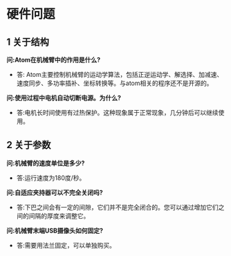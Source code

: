 
# 硬件问题

## 1 关于结构

**问:Atom在机械臂中的作用是什么?**

- 答: Atom主要控制机械臂的运动学算法，包括正逆运动学、解选择、加减速、速度同步、多功率插补、坐标转换等。与atom相关的程序还不是开源的。

**问:使用过程中电机自动切断电源。为什么?**

- 答:电机长时间使用有过热保护。这种现象属于正常现象，几分钟后可以继续使用。

## 2 关于参数

**问:机械臂的速度单位是多少?**

- 答:运行速度为180度/秒。

**问:自适应夹持器可以不完全关闭吗?**

- 答:下巴之间会有一定的间隙，它们并不是完全闭合的。您可以通过增加它们之间的间隔的厚度来调整它。

**问:机械臂末端USB摄像头如何固定?**

- 答:需要用法兰固定，可以单独购买。